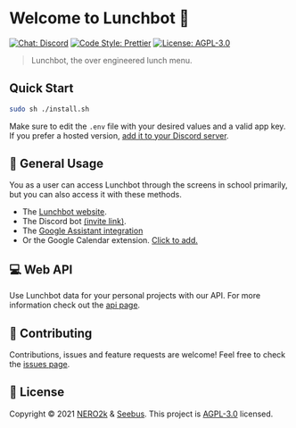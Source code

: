 # Welcome to Lunchbot 👋

[![Chat: Discord](https://img.shields.io/badge/Chat-Discord-7289DA)](https://discord.gg/tBRjGFd)
[![Code Style: Prettier](https://img.shields.io/badge/Code_Style-Prettier-ff69b4)](https://prettier.io)
[![License: AGPL-3.0](https://img.shields.io/badge/License-AGPL--3.0-yellow)](./LICENSE)

> Lunchbot, the over engineered lunch menu.

## Quick Start

```sh
sudo sh ./install.sh
```

Make sure to edit the `.env` file with your desired values and a valid app key.
If you prefer a hosted version, [add it to your Discord server](https://discordapp.com/oauth2/authorize?client_id=642020950853943306&scope=bot&permissions=67226688).

## 👤 General Usage

You as a user can access Lunchbot through the screens in school primarily, but you can also access it with these methods.

- The [Lunchbot website](https://eatery.seebus.me).
- The Discord bot [(invite link)](https://discordapp.com/oauth2/authorize?client_id=642020950853943306&scope=bot&permissions=67226688).
- The [Google Assistant integration](https://assistant.google.com/services/a/uid/000000b1f05caed4?hl=sv)
- Or the Google Calendar extension. [Click to add.](https://calendar.google.com/calendar/r?cid=is2oe8gf2gscki6q1eo299i5m9lo0dr2@import.calendar.google.com)

## 💻 Web API

Use Lunchbot data for your personal projects with our API.
For more information check out the [api page](https://eatery.seebus.me/api).

## 🤝 Contributing

Contributions, issues and feature requests are welcome!
Feel free to check the [issues page](https://github.com/NERO2k/lunchbot/issues).

## 📝 License

Copyright © 2021 [NERO2k](https://github.com/NERO2k) & [Seebus](https://github.com/xXSeebusXx).
This project is [AGPL-3.0](./LICENSE) licensed.
